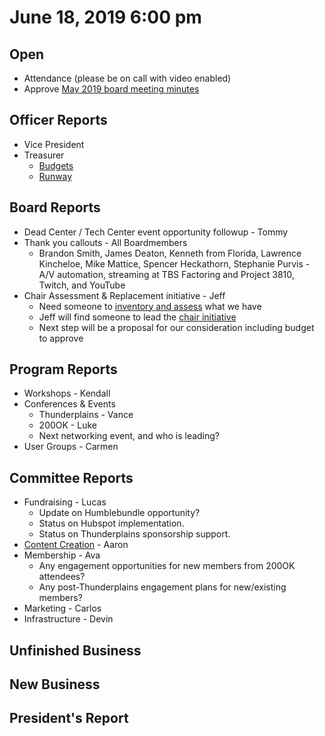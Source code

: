 # June 18, 2019 6:00 pm

## Open
* Attendance (please be on call with video enabled)
* Approve [May 2019 board meeting minutes](https://github.com/techlahoma/board_meetings/blob/master/2019/05_may_minutes.md)

## Officer Reports
* Vice President
* Treasurer
    - [Budgets](https://docs.google.com/spreadsheets/d/1tw-q8jl-9VMMZ2OmxKM6sCq0A82pPU8yLPMsnaI-DGE/edit?usp=sharing)
    - [Runway](https://docs.google.com/spreadsheets/d/1BdSo4lCJLIDFu0a3EfQ3AWu2wgmotYP-qIzIDC4PXsk/edit?usp=sharing)

## Board Reports
* Dead Center / Tech Center event opportunity followup - Tommy
* Thank you callouts - All Boardmembers
  * Brandon Smith, James Deaton, Kenneth from Florida, Lawrence Kincheloe, Mike Mattice, Spencer Heckathorn, Stephanie Purvis - A/V automation, streaming at TBS Factoring and Project 3810, Twitch, and YouTube
* Chair Assessment & Replacement initiative - Jeff
  * Need someone to [inventory and assess](https://github.com/techlahoma/techlahoma/issues/208) what we have 
  * Jeff will find someone to lead the [chair initiative](https://docs.google.com/document/d/1VKnymWIg9TdBpBgGDc0oP4Slb1EIjvDwFVRMR4W-jwE/edit#heading=h.1bgo4xvk9bgo)
  * Next step will be a proposal for our consideration including budget to approve

## Program Reports
* Workshops - Kendall
* Conferences & Events 
  * Thunderplains - Vance
  * 200OK - Luke
  * Next networking event, and who is leading?
* User Groups - Carmen

## Committee Reports
* Fundraising - Lucas 
  * Update on Humblebundle opportunity?
  * Status on Hubspot implementation.
  * Status on Thunderplains sponsorship support.
* [Content Creation](https://github.com/techlahoma/board_meetings/blob/master/2019/attachments/06_content_creation.md) - Aaron
* Membership - Ava
  * Any engagement opportunities for new members from 200OK attendees?
  * Any post-Thunderplains engagement plans for new/existing members?
* Marketing - Carlos
* Infrastructure -  Devin

## Unfinished Business

## New Business

## President's Report 

